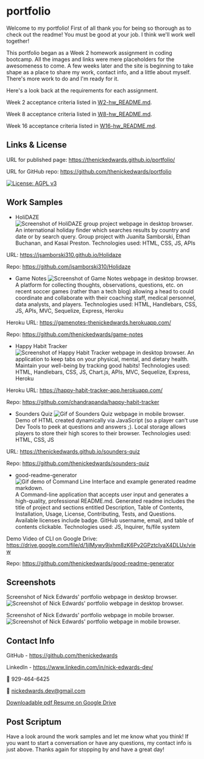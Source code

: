 # portfolio
Welcome to my portfolio! First of all thank you for being so thorough as to check out the readme! You must be good at your job. I think we'll work well together!

This portfolio began as a Week 2 homework assignment in coding bootcamp. All the images and links were mere placeholders for the awesomeness to come.  A few weeks later and the site is beginning to take shape as a place to share my work, contact info, and a little about myself. There's more work to do and I'm ready for it.

Here's a look back at the requirements for each assignment.

Week 2 acceptance criteria listed in [W2-hw_README.md](/z-archive/W2-hw_README.md).

Week 8 acceptance criteria listed in [W8-hw_README.md](/z-archive/W8-hw_README.md).

Week 16 acceptance criteria listed in [W16-hw_README.md](/z-archive/W16-hw_README.md).

## Links & License
URL for published page: https://thenickedwards.github.io/portfolio/

URL for GitHub repo: https://github.com/thenickedwards/portfolio

[![License: AGPL v3](https://img.shields.io/badge/License-AGPL_v3-blue.svg)](https://www.gnu.org/licenses/agpl-3.0)

## Work Samples
* HoliDAZE
![Screenshot of HoliDAZE group project webpage in desktop browser.](images/holidaze-plac.jpeg)
An international holiday finder which searches results by country and date or by search query.  Group project with Juanita Samborski, Ethan Buchanan, and Kasai Preston. Technologies used: HTML, CSS, JS, APIs

URL: https://jsamborski310.github.io/Holidaze

Repo: https://github.com/jsamborski310/Holidaze

* Game Notes
![Screenshot of Game Notes webpage in desktop browser.](images/app-gamenotes.jpg)
A platform for collecting thoughts, observations, questions, etc. on recent soccer games (rather than a tech blog) allowing a head to could coordinate and collaborate with their coaching staff, medical personnel, data analysts, and players. Technologies used: HTML, Handlebars, CSS, JS, APIs, MVC, Sequelize, Express, Heroku

Heroku URL: https://gamenotes-thenickedwards.herokuapp.com/

Repo: https://github.com/thenickedwards/game-notes

* Happy Habit Tracker
![Screenshot of Happy Habit Tracker webpage in desktop browser.](images/app-habitracker.jpg)
An application to keep tabs on your physical, mental, and dietary health. Maintain your well-being by tracking good habits! Technologies used: HTML, Handlebars, CSS, JS, Chart.js, APIs, MVC, Sequelize, Express, Heroku

Heroku URL: https://happy-habit-tracker-app.herokuapp.com/

Repo: https://github.com/chandrapanda/happy-habit-tracker

* Sounders Quiz
![Gif of Sounders Quiz webpage in mobile browser.](images/app-sounders-quiz-gif-full.gif)
Demo of HTML created dynamically via JavaScript (so a player can’t use Dev Tools to peek at questions and answers ;).  Local storage allows players to store their high scores to their browser. Technologies used: HTML, CSS, JS

URL: https://thenickedwards.github.io/sounders-quiz

Repo: https://github.com/thenickedwards/sounders-quiz

* good-readme-generator
![Gif demo of Command Line Interface and example generated readme markdown.](images/app-good-readme-generator.gif)
A Command-line application that accepts user input and generates a high-quality, professional README.md. Generated readme includes the title of project and sections entitled Description, Table of Contents, Installation, Usage, License, Contributing, Tests, and Questions. Available licenses include badge. GitHub username, email, and table of contents clickable. Technologies used: JS, Inquirer, fs/file system

Demo Video of CLI on Google Drive: https://drive.google.com/file/d/1jIMywy9jxhm8zK6Pv2GPztcIyaX4DLUx/view

Repo: https://github.com/thenickedwards/good-readme-generator


## Screenshots
Screenshot of Nick Edwards' portfolio webpage in desktop browser.
![Screenshot of Nick Edwards' portfolio webpage in desktop browser.](/images/screencapture-nick_edwards-portfolio-update_2022Mar.png)

Screenshot of Nick Edwards' portfolio webpage in mobile browser.
![Screenshot of Nick Edwards' portfolio webpage in mobile browser.](/images/screencapture-nick_edwards-portfolio_mobile-update_2022Mar.png)

## Contact Info
GitHub - https://github.com/thenickedwards

LinkedIn - https://www.linkedin.com/in/nick-edwards-dev/

📱 929-464-6425

📧 nickedwards.dev@gmail.com

[Downloadable pdf Resume on Google Drive](https://drive.google.com/file/d/1MpF32DjePh1AnBQxJnQvAtt_kUL-e0iV/view?usp=sharing)

## Post Scriptum
Have a look around the work samples and let me know what you think! If you want to start a conversation or have any questions, my contact info is just above. Thanks again for stopping by and have a great day!